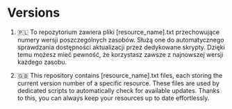 # Versions

1. 🇵🇱
To repozytorium zawiera pliki [resource_name].txt przechowujące numery wersji poszczególnych zasobów.
Służą one do automatycznego sprawdzania dostępności aktualizacji przez dedykowane skrypty.
Dzięki temu możesz mieć pewność, że korzystasz zawsze z najnowszej wersji każdego zasobu.

2. 🇬🇧
This repository contains [resource_name].txt files, each storing the current version number of a specific resource.
These files are used by dedicated scripts to automatically check for available updates.
Thanks to this, you can always keep your resources up to date effortlessly.

